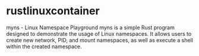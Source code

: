 # rustlinuxcontainer
myns - Linux Namespace Playground myns is a simple Rust program designed to demonstrate the usage of Linux namespaces. It allows users to create new network, PID, and mount namespaces, as well as execute a shell within the created namespace.

